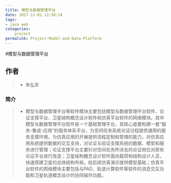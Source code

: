 ```yaml
---
title: 模型与数据管理平台
date: 2017-11-01 12:58:14
tags:
- java web
categories:
    project
permalink: Project-Model-and-Data-Platform
---
```


#模型与数据管理平台

## **作者**

>* 朱弘军

### **简介**

>* 模型与数据管理平台等软件模块主要包括模型与数据管理平台软件、论证支撑平台、卫星结构概念设计软件和仿真平台软件的网络模块。其中模型与数据管理平台软件是一个基础管理平台，其核心是要构建一套“服务-集成-应用”的服务体系平台，为空间任务系统论证过程提供通用的服务支撑环境，为仿真应用的开展提供流程定制和管理的能力，对仿真应用系统提供数据的交互支持，对论证与验证支撑系统的数据、模型和服务进行管理；论证支撑平台主要针对空间任务所涉及的论证岗位对原有论证平台进行改造；卫星结构概念设计软件面向载荷和结构设计人员，快速搭建卫星的总体结构布局，给后续仿真演示提供模型基础；仿真平台软件的网络模块主要包括与PAD、轨道计算软件等软件的消息交互功能和卫星轨道概念设计的协同操作功能。
